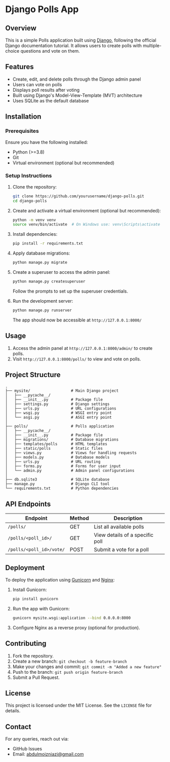 # Django Polls App

## Overview
This is a simple Polls application built using [Django](w), following the official Django documentation tutorial. It allows users to create polls with multiple-choice questions and vote on them.

## Features
- Create, edit, and delete polls through the Django admin panel
- Users can vote on polls
- Displays poll results after voting
- Built using Django's Model-View-Template (MVT) architecture
- Uses SQLite as the default database

## Installation
### Prerequisites
Ensure you have the following installed:
- Python (>=3.8)
- Git
- Virtual environment (optional but recommended)

### Setup Instructions
1. Clone the repository:
   ```sh
   git clone https://github.com/yourusername/django-polls.git
   cd django-polls
   ```

2. Create and activate a virtual environment (optional but recommended):
   ```sh
   python -m venv venv
   source venv/bin/activate  # On Windows use: venv\Scripts\activate
   ```

3. Install dependencies:
   ```sh
   pip install -r requirements.txt
   ```

4. Apply database migrations:
   ```sh
   python manage.py migrate
   ```

5. Create a superuser to access the admin panel:
   ```sh
   python manage.py createsuperuser
   ```
   Follow the prompts to set up the superuser credentials.

6. Run the development server:
   ```sh
   python manage.py runserver
   ```
   The app should now be accessible at `http://127.0.0.1:8000/`

## Usage
1. Access the admin panel at `http://127.0.0.1:8000/admin/` to create polls.
2. Visit `http://127.0.0.1:8000/polls/` to view and vote on polls.

## Project Structure
```
.
├── mysite/                  # Main Django project
│   ├── __pycache__/
│   ├── __init__.py          # Package file
│   ├── settings.py          # Django settings
│   ├── urls.py              # URL configurations
│   ├── wsgi.py              # WSGI entry point
│   └── asgi.py              # ASGI entry point
│
├── polls/                   # Polls application
│   ├── __pycache__/
│   ├── __init__.py          # Package file
│   ├── migrations/          # Database migrations
│   ├── templates/polls      # HTML templates
│   ├── static/polls         # Static files
│   ├── views.py             # Views for handling requests
│   ├── models.py            # Database models
│   ├── urls.py              # URL routing
│   ├── forms.py             # Forms for user input
│   └── admin.py             # Admin panel configurations
│
├── db.sqlite3               # SQLite database
├── manage.py                # Django CLI tool
└── requirements.txt         # Python dependencies 
```

## API Endpoints
| Endpoint | Method | Description |
|----------|--------|-------------|
| `/polls/` | GET | List all available polls |
| `/polls/<poll_id>/` | GET | View details of a specific poll |
| `/polls/<poll_id>/vote/` | POST | Submit a vote for a poll |

## Deployment
To deploy the application using [Gunicorn](w) and [Nginx](w):
1. Install Gunicorn:
   ```sh
   pip install gunicorn
   ```
2. Run the app with Gunicorn:
   ```sh
   gunicorn mysite.wsgi:application --bind 0.0.0.0:8000
   ```
3. Configure Nginx as a reverse proxy (optional for production).

## Contributing
1. Fork the repository.
2. Create a new branch: `git checkout -b feature-branch`
3. Make your changes and commit: `git commit -m "Added a new feature"`
4. Push to the branch: `git push origin feature-branch`
5. Submit a Pull Request.

## License
This project is licensed under the MIT License. See the `LICENSE` file for details.

## Contact
For any queries, reach out via:
- GitHub Issues
- Email: abdulmoizniazi@gmail.com

